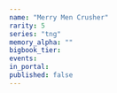 ```yaml
---
name: "Merry Men Crusher"
rarity: 5
series: "tng"
memory_alpha: ""
bigbook_tier:
events:
in_portal:
published: false
---
```

